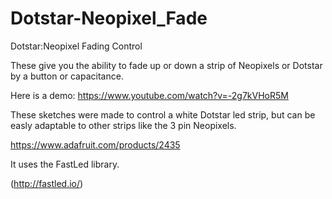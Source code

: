 # Dotstar-Neopixel_Fade
Dotstar:Neopixel Fading Control

These give you the ability to fade up or down a strip of Neopixels or Dotstar by a button or capacitance. 


Here is a demo: https://www.youtube.com/watch?v=-2g7kVHoR5M




These sketches were made to control a white Dotstar led strip, but can be easly adaptable to other strips like the 3 pin Neopixels. 

https://www.adafruit.com/products/2435

It uses the FastLed library.

(http://fastled.io/)
